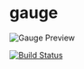 # gauge

![Gauge Preview](https://i.imgur.com/rbBZuOO.png)

[![Build Status](https://travis-ci.org/jgluhov/gauge.svg?branch=master)](https://travis-ci.org/jgluhov/gauge)
